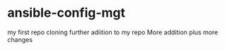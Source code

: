 # ansible-config-mgt
my first repo cloning
further adiition to my repo
More addition plus
more changes